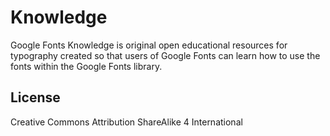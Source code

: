 # Knowledge

Google Fonts Knowledge is original open educational resources for typography created so that users of Google Fonts can learn how to use the fonts within the Google Fonts library.  

## License

Creative Commons Attribution ShareAlike 4 International
